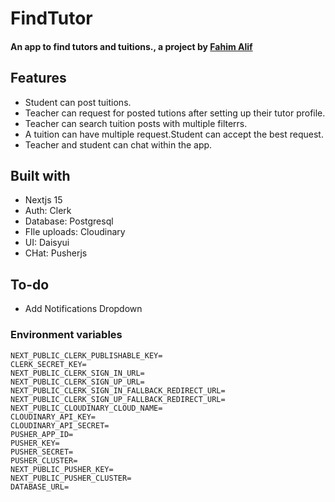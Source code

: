 
# FindTutor
#### An app to find tutors and tuitions., a project by [Fahim Alif](https://github.com/Fahimkhan9)












## Features

- Student can post tuitions.
- Teacher can request for posted tutions after setting up their tutor profile.
- Teacher can search tuition posts with multiple filterrs.
- A tuition can have multiple request.Student can accept the best request.
- Teacher and student can chat within the app.






## Built with 

- Nextjs 15
- Auth: Clerk
- Database: Postgresql
- FIle uploads: Cloudinary
- UI: Daisyui
- CHat: Pusherjs

## To-do
- Add Notifications Dropdown



### Environment variables


```
NEXT_PUBLIC_CLERK_PUBLISHABLE_KEY=
CLERK_SECRET_KEY=
NEXT_PUBLIC_CLERK_SIGN_IN_URL=
NEXT_PUBLIC_CLERK_SIGN_UP_URL=
NEXT_PUBLIC_CLERK_SIGN_IN_FALLBACK_REDIRECT_URL=
NEXT_PUBLIC_CLERK_SIGN_UP_FALLBACK_REDIRECT_URL=
NEXT_PUBLIC_CLOUDINARY_CLOUD_NAME=
CLOUDINARY_API_KEY=
CLOUDINARY_API_SECRET=
PUSHER_APP_ID=
PUSHER_KEY=
PUSHER_SECRET=
PUSHER_CLUSTER=
NEXT_PUBLIC_PUSHER_KEY=
NEXT_PUBLIC_PUSHER_CLUSTER=
DATABASE_URL=
```






